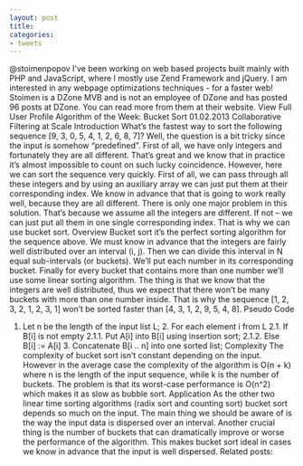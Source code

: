 ```yaml
---
layout: post
title: 
categories:
- tweets
---
```

@stoimenpopov
I've been working on web based projects built mainly with PHP and JavaScript, where I mostly use Zend Framework and jQuery.  I am interested in any webpage optimizations techniques - for a faster web! Stoimen is a DZone MVB and is not an employee of DZone and has posted 96 posts at DZone. You can read more from them at their website. View Full User Profile
Algorithm of the Week: Bucket Sort
01.02.2013
Collaborative Filtering at Scale
Introduction
What’s the fastest way to sort the following sequence [9, 3, 0, 5, 4, 1, 2, 6, 8, 7]? Well, the question is a bit tricky since the input is somehow “predefined”. First of all, we have only integers and fortunately they are all different. That’s great and we know that in practice it’s almost impossible to count on such lucky coincidence. However, here we can sort the sequence very quickly.
First of all, we can pass through all these integers and by using an auxiliary array we can just put them at their corresponding index. We know in advance that that is going to work really well, because they are all different.
There is only one major problem in this solution. That’s because we assume all the integers are different. If not – we can just put all them in one single corresponding index.
That is why we can use bucket sort.
Overview
Bucket sort it’s the perfect sorting algorithm for the sequence above. We must know in advance that the integers are fairly well distributed over an interval (i, j). Then we can divide this interval in N equal sub-intervals (or buckets). We’ll put each number in its corresponding bucket. Finally for every bucket that contains more than one number we’ll use some linear sorting algorithm.
The thing is that we know that the integers are well distributed, thus we expect that there won’t be many buckets with more than one number inside.
That is why the sequence [1, 2, 3, 2, 1, 2, 3, 1] won’t be sorted faster than [4, 3, 1, 2, 9, 5, 4, 8].
Pseudo Code
1. Let n be the length of the input list L; 2. For each element i from L    2.1. If B[i] is not empty       2.1.1. Put A[i] into B[i] using insertion sort;       2.1.2. Else B[i] := A[i]  3. Concatenate B[i .. n] into one sorted list;
Complexity
The complexity of bucket sort isn’t constant depending on the input. However in the average case the complexity of the algorithm is O(n + k) where n is the length of the input sequence, while k is the number of buckets.
The problem is that its worst-case performance is O(n^2) which makes it as slow as bubble sort.
Application
As the other two linear time sorting algorithms (radix sort and counting sort) bucket sort depends so much on the input. The main thing we should be aware of is the way the input data is dispersed over an interval.
Another crucial thing is the number of buckets that can dramatically improve or worse the performance of the algorithm.
This makes bucket sort ideal in cases we know in advance that the input is well dispersed.
Related posts:
